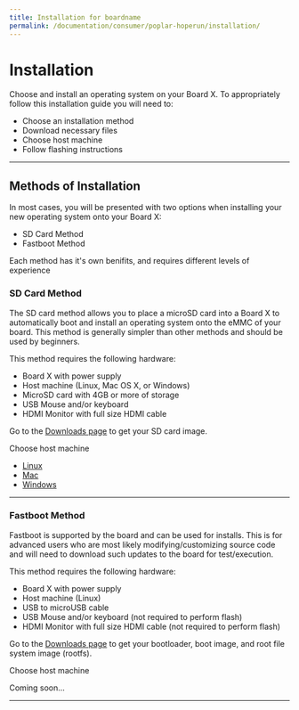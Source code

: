 ```yaml
---
title: Installation for boardname
permalink: /documentation/consumer/poplar-hoperun/installation/
---
```


# Installation

Choose and install an operating system on your Board X. To appropriately follow this installation guide you will need to:

- Choose an installation method
- Download necessary files
- Choose host machine
- Follow flashing instructions

***

## Methods of Installation

In most cases, you will be presented with two options when installing your new operating system onto your Board X:

- SD Card Method
- Fastboot Method

Each method has it's own benifits, and requires different levels of experience

### SD Card Method

The SD card method allows you to place a microSD card into a Board X to automatically boot and install an operating system onto the eMMC of your board. This method is generally simpler than other methods and should be used by beginners.

This method requires the following hardware:

- Board X with power supply
- Host machine (Linux, Mac OS X, or Windows)
- MicroSD card with 4GB or more of storage
- USB Mouse and/or keyboard
- HDMI Monitor with full size HDMI cable

Go to the [Downloads page](../downloads/README.md) to get your SD card image.

Choose host machine

- [Linux](linux-sd.md)
- [Mac](mac-sd.md)
- [Windows](windows-sd.md)

***

### Fastboot Method

Fastboot is supported by the board and can be used for installs. This is for advanced users who are most likely modifying/customizing source code and will need to download such updates to the board for test/execution.

This method requires the following hardware:

- Board X with power supply
- Host machine (Linux)
- USB to microUSB cable
- USB Mouse and/or keyboard (not required to perform flash)
- HDMI Monitor with full size HDMI cable (not required to perform flash)

Go to the [Downloads page](../downloads/README.md) to get your bootloader, boot image, and root file system image (rootfs).

Choose host machine

Coming soon...

***
